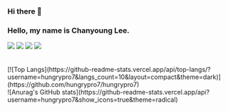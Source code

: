 ### Hi there 👋
### Hello, my name is Chanyoung Lee.

<div align="left">
<img src="https://img.shields.io/badge/Python-3776AB?style=flat&logo=Python&logoColor=white"/>
<img src="https://img.shields.io/badge/C-A8B9CC?style=flat&logo=C&logoColor=white">
<img src="https://img.shields.io/badge/Java-2C2255?style=flat&logo=eclipseide&logoColor=white">
<img src="https://img.shields.io/badge/Arduino-00979D?style=flat&logo=Arduino&logoColor=white">
</div>

<br>
<br>

<div>
[![Top Langs](https://github-readme-stats.vercel.app/api/top-langs/?username=hungrypro7&langs_count=10&layout=compact&theme=dark)](https://github.com/hungrypro7/hungrypro7)
</div>

<div>
![Anurag's GitHub stats](https://github-readme-stats.vercel.app/api?username=hungrypro7&show_icons=true&theme=radical)
</div>
